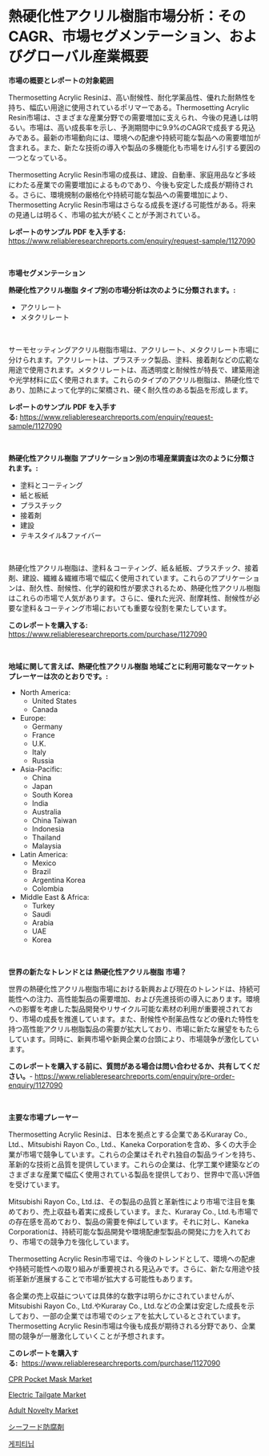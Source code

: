 <p><h1>熱硬化性アクリル樹脂市場分析：そのCAGR、市場セグメンテーション、およびグローバル産業概要</h1></p><p><strong>市場の概要とレポートの対象範囲</strong></p>
<p><p>Thermosetting Acrylic Resinは、高い耐候性、耐化学薬品性、優れた耐熱性を持ち、幅広い用途に使用されているポリマーである。Thermosetting Acrylic Resin市場は、さまざまな産業分野での需要増加に支えられ、今後の見通しは明るい。市場は、高い成長率を示し、予測期間中に9.9%のCAGRで成長する見込みである。最新の市場動向には、環境への配慮や持続可能な製品への需要増加が含まれる。また、新たな技術の導入や製品の多機能化も市場をけん引する要因の一つとなっている。</p><p>Thermosetting Acrylic Resin市場の成長は、建設、自動車、家庭用品など多岐にわたる産業での需要増加によるものであり、今後も安定した成長が期待される。さらに、環境規制の厳格化や持続可能な製品への需要増加により、Thermosetting Acrylic Resin市場はさらなる成長を遂げる可能性がある。将来の見通しは明るく、市場の拡大が続くことが予測されている。</p></p>
<p><strong>レポートのサンプル PDF を入手する:</strong> <a href="https://www.reliableresearchreports.com/enquiry/request-sample/1127090">https://www.reliableresearchreports.com/enquiry/request-sample/1127090</a></p>
<p>&nbsp;</p>
<p><strong>市場セグメンテーション</strong></p>
<p><strong>熱硬化性アクリル樹脂 タイプ別の市場分析は次のように分類されます。:</strong></p>
<p><ul><li>アクリレート</li><li>メタクリレート</li></ul></p>
<p>&nbsp;</p>
<p><p>サーモセッティングアクリル樹脂市場は、アクリレート、メタクリレート市場に分けられます。アクリレートは、プラスチック製品、塗料、接着剤などの広範な用途で使用されます。メタクリレートは、高透明度と耐候性が特長で、建築用途や光学材料に広く使用されます。これらのタイプのアクリル樹脂は、熱硬化性であり、加熱によって化学的に架橋され、硬く耐久性のある製品を形成します。</p></p>
<p><strong>レポートのサンプル PDF を入手する:</strong>&nbsp;<a href="https://www.reliableresearchreports.com/enquiry/request-sample/1127090">https://www.reliableresearchreports.com/enquiry/request-sample/1127090</a></p>
<p>&nbsp;</p>
<p><strong> 熱硬化性アクリル樹脂 アプリケーション別の市場産業調査は次のように分類されます。:</strong></p>
<p><ul><li>塗料とコーティング</li><li>紙と板紙</li><li>プラスチック</li><li>接着剤</li><li>建設</li><li>テキスタイル&ファイバー</li></ul></p>
<p>&nbsp;</p>
<p><p>熱硬化性アクリル樹脂は、塗料＆コーティング、紙＆紙板、プラスチック、接着剤、建設、繊維＆繊維市場で幅広く使用されています。これらのアプリケーションは、耐久性、耐候性、化学的親和性が要求されるため、熱硬化性アクリル樹脂はこれらの市場で人気があります。さらに、優れた光沢、耐摩耗性、耐候性が必要な塗料＆コーティング市場においても重要な役割を果たしています。</p></p>
<p><strong>このレポートを購入する:</strong>&nbsp; <a href="https://www.reliableresearchreports.com/purchase/1127090">https://www.reliableresearchreports.com/purchase/1127090</a></p>
<p>&nbsp;</p>
<p><strong>地域に関して言えば、熱硬化性アクリル樹脂 地域ごとに利用可能なマーケットプレーヤーは次のとおりです。:</strong></p>
<p><ul>
    <li>
        North America:
        <ul>
            <li>United States</li>
            <li>Canada</li>
        </ul>
    </li>
    <li>
        Europe:
        <ul>
            <li>Germany</li>
            <li>France</li>
            <li>U.K.</li>
            <li>Italy</li>
            <li>Russia</li>
        </ul>
    </li>
    <li>
        Asia-Pacific:
        <ul>
            <li>China</li>
            <li>Japan</li>
            <li>South Korea</li>
            <li>India</li>
            <li>Australia</li>
            <li>China Taiwan</li>
            <li>Indonesia</li>
            <li>Thailand</li>
            <li>Malaysia</li>
        </ul>
    </li>
    <li>
        Latin America:
        <ul>
            <li>Mexico</li>
            <li>Brazil</li>
            <li>Argentina Korea</li>
            <li>Colombia</li>
        </ul>
    </li>
    <li>
        Middle East & Africa:
        <ul>
            <li>Turkey</li>
            <li>Saudi</li>
            <li>Arabia</li>
            <li>UAE</li>
            <li>Korea</li>
        </ul>
    </li>
    </ul></p>
<p>&nbsp;</p>
<p><strong>世界の新たなトレンドとは 熱硬化性アクリル樹脂 市場？</strong></p>
<p><p>世界の熱硬化性アクリル樹脂市場における新興および現在のトレンドは、持続可能性への注力、高性能製品の需要増加、および先進技術の導入にあります。環境への影響を考慮した製品開発やリサイクル可能な素材の利用が重要視されており、市場の成長を推進しています。また、耐候性や耐薬品性などの優れた特性を持つ高性能アクリル樹脂製品の需要が拡大しており、市場に新たな展望をもたらしています。同時に、新興市場や新興企業の台頭により、市場競争が激化しています。</p></p>
<p><strong>このレポートを購入する前に、質問がある場合は問い合わせるか、共有してください。</strong>- <a href="https://www.reliableresearchreports.com/enquiry/pre-order-enquiry/1127090">https://www.reliableresearchreports.com/enquiry/pre-order-enquiry/1127090</a></p>
<p>&nbsp;</p>
<p><strong>主要な市場プレーヤー</strong></p>
<p><p>Thermosetting Acrylic Resinは、日本を拠点とする企業であるKuraray Co., Ltd.、Mitsubishi Rayon Co., Ltd.、Kaneka Corporationを含め、多くの大手企業が市場で競争しています。これらの企業はそれぞれ独自の製品ラインを持ち、革新的な技術と品質を提供しています。これらの企業は、化学工業や建築などのさまざまな産業で幅広く使用されている製品を提供しており、世界中で高い評価を受けています。</p><p>Mitsubishi Rayon Co., Ltd.は、その製品の品質と革新性により市場で注目を集めており、売上収益も着実に成長しています。また、Kuraray Co., Ltd.も市場での存在感を高めており、製品の需要を伸ばしています。それに対し、Kaneka Corporationは、持続可能な製品開発や環境配慮型製品の開発に力を入れており、市場での競争力を強化しています。</p><p>Thermosetting Acrylic Resin市場では、今後のトレンドとして、環境への配慮や持続可能性への取り組みが重要視される見込みです。さらに、新たな用途や技術革新が進展することで市場が拡大する可能性もあります。</p><p>各企業の売上収益については具体的な数字は明らかにされていませんが、Mitsubishi Rayon Co., Ltd.やKuraray Co., Ltd.などの企業は安定した成長を示しており、一部の企業では市場でのシェアを拡大しているとされています。Thermosetting Acrylic Resin市場は今後も成長が期待される分野であり、企業間の競争が一層激化していくことが予想されます。</p></p>
<p><strong>このレポートを購入する:</strong>&nbsp;&nbsp;<a href="https://www.reliableresearchreports.com/purchase/1127090">https://www.reliableresearchreports.com/purchase/1127090</a></p>
<p><p><a href="https://issuu.com/reportprime-2/docs/cpr-pocket-mask-market-size-2030.pptx">CPR Pocket Mask Market</a></p><p><a href="https://bubble-tree-ea4.notion.site/Global-Electric-Tailgate-Market-by-Types-Applications-and-Major-Players-with-Regional-Growth-Rate-e20605b0c63845e9835a498d0eabe7be">Electric Tailgate Market</a></p><p><a href="https://github.com/dringals/Market-Research-Report-List-3/blob/main/adult-novelty-market.md">Adult Novelty Market</a></p><p><a href="https://github.com/sghwr779811674/Market-Research-Report-List-1/blob/main/62336453652.md">シーフード防腐剤</a></p><p><a href="https://github.com/vdhdwjyp90142/Market-Research-Report-List-1/blob/main/70883813195.md">게피티닙</a></p></p>